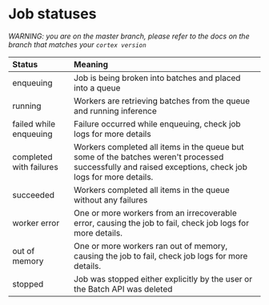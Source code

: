 # Job statuses

_WARNING: you are on the master branch, please refer to the docs on the branch that matches your `cortex version`_

| Status                   | Meaning |
| :--- | :--- |
| enqueuing                | Job is being broken into batches and placed into a queue |
| running                  | Workers are retrieving batches from the queue and running inference |
| failed while enqueuing   | Failure occurred while enqueuing, check job logs for more details |
| completed with failures  | Workers completed all items in the queue but some of the batches weren't processed successfully and raised exceptions, check job logs for more details. |
| succeeded                | Workers completed all items in the queue without any failures |
| worker error             | One or more workers from an irrecoverable error, causing the job to fail, check job logs for more details. |
| out of memory            | One or more workers ran out of memory, causing the job to fail, check job logs for more details. |
| stopped                  | Job was stopped either explicitly by the user or the Batch API was deleted |
